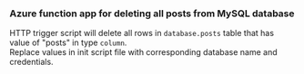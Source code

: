 ###  Azure function app for deleting all posts from MySQL database

HTTP trigger script will delete all rows in `database.posts` table that has value of "posts" in type `column`.  
Replace values in init script file with corresponding database name and credentials.
